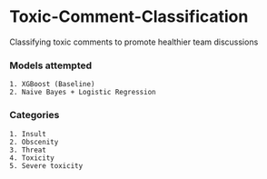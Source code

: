 # Toxic-Comment-Classification
Classifying toxic comments to promote healthier team discussions

### Models attempted
```
1. XGBoost (Baseline)
2. Naive Bayes + Logistic Regression 
```
### Categories
```
1. Insult
2. Obscenity
3. Threat
4. Toxicity
5. Severe toxicity
```
